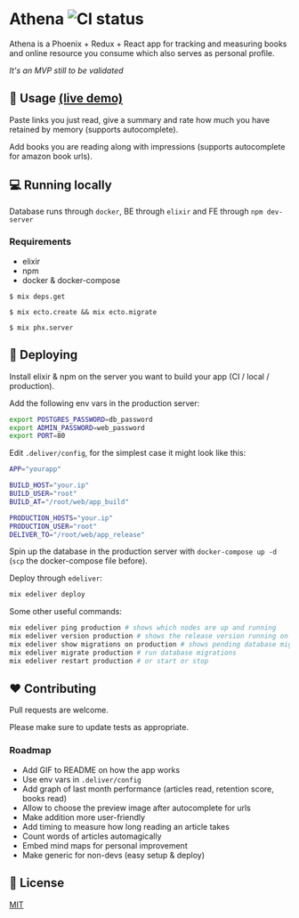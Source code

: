 # Athena ![CI status](https://img.shields.io/badge/build-passing-brightgreen.svg)

Athena is a Phoenix + Redux + React app for tracking and measuring books and online resource you consume which also serves as personal profile. 

*It's an MVP still to be validated*

## 🤙 Usage [(live demo)](https://gerov.es)

Paste links you just read, give a summary and rate how much you have retained by memory (supports autocomplete).

Add books you are reading along with impressions (supports autocomplete for amazon book urls).

## 💻 Running locally
Database runs through `docker`, BE through `elixir` and FE through `npm dev-server`
### Requirements
* elixir
* npm
* docker & docker-compose

`$ mix deps.get`

`$ mix ecto.create && mix ecto.migrate`

`$ mix phx.server`

## 🚀 Deploying

Install elixir & npm on the server you want to build your app (CI / local / production). 

Add the following env vars in the production server:

```bash
export POSTGRES_PASSWORD=db_password
export ADMIN_PASSWORD=web_password
export PORT=80
```

Edit `.deliver/config`, for the simplest case it might look like this:

```bash
APP="yourapp"

BUILD_HOST="your.ip"
BUILD_USER="root"
BUILD_AT="/root/web/app_build"

PRODUCTION_HOSTS="your.ip" 
PRODUCTION_USER="root" 
DELIVER_TO="/root/web/app_release" 
```

Spin up the database in the production server with `docker-compose up -d` (`scp` the docker-compose file before).

Deploy through `edeliver`:
```bash
mix edeliver deploy
```
Some other useful commands:

```bash
mix edeliver ping production # shows which nodes are up and running
mix edeliver version production # shows the release version running on the nodes
mix edeliver show migrations on production # shows pending database migrations
mix edeliver migrate production # run database migrations
mix edeliver restart production # or start or stop
```

## ❤️ Contributing
Pull requests are welcome.

Please make sure to update tests as appropriate.

### Roadmap

- Add GIF to README on how the app works
- Use env vars in `.deliver/config`
- Add graph of last month performance (articles read, retention score, books read)
- Allow to choose the preview image after autocomplete for urls
- Make addition more user-friendly
- Add timing to measure how long reading an article takes
- Count words of articles automagically
- Embed mind maps for personal improvement
- Make generic for non-devs (easy setup & deploy)

## 📄 License
[MIT](https://choosealicense.com/licenses/mit/)
